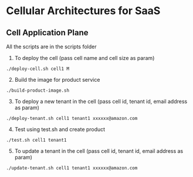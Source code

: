 # Cellular Architectures for SaaS
## Cell Application Plane

All the scripts are in the scripts folder

1. To deploy the cell (pass cell name and cell size as param)
```
./deploy-cell.sh cell1 M
```
2. Build the image for product service

```
./build-product-image.sh
```

3. To deploy a new tenant in the cell (pass cell id, tenant id, email address as param)

```
./deploy-tenant.sh cell1 tenant1 xxxxxx@amazon.com
```
4. Test using test.sh and create product
```
./test.sh cell1 tenant1
```

5. To update a tenant in the cell (pass cell id, tenant id, email address as param)

```
./update-tenant.sh cell1 tenant1 xxxxxx@amazon.com
```

